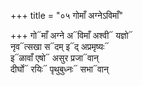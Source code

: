+++
title = "०५ गोमाँ अग्नेऽविमाँ"

+++
गो᳓माँ अग्ने अ᳓विमाँ अश्वी᳓ यज्ञो᳓  
नृव᳓त्सखा स᳓दम् इ᳓द् अप्रमृष्यः᳓  
इ᳓ळावाँ एषो᳓ असुर प्रजा᳓वान्  
दीर्घो᳓ रयिः᳓ पृथुबुध्नः᳓ सभा᳓वान्